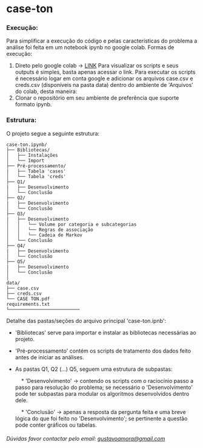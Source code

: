 # case-ton

### Execução:
Para simplificar a execução do código e pelas características do problema a análise foi feita em um notebook ipynb no google colab.
Formas de execução:
1) Direto pelo google colab -> [LINK](https://colab.research.google.com/github/gustavoamora/case-ton/blob/main/case_ton.ipynb)
   Para visualizar os scripts e seus outputs é simples, basta apenas acessar o link.
   Para executar os scripts é necessário logar em conta google e adicionar os arquivos case.csv e creds.csv (disponíveis na pasta data) dentro do ambiente de 'Arquivos' do colab, desta maneira:
3) Clonar o repositório em seu ambiente de preferência que suporte formato ipynb.

### Estrutura:
O projeto segue a seguinte estrutura:

```
case-ton.ipynb/
├── Bibliotecas/
│   ├── Instalações 
│   └── Import
├── Pré-processamento/
|   ├── Tabela 'cases'
│   └── Tabela 'creds'   
├── Q1/
|   ├── Desenvolvimento
│   └── Conclusão
├── Q2/
|   ├── Desenvolvimento
│   └── Conclusão
├── Q3/
|   ├── Desenvolvimento
│   │   └── Volume por categoria e subcategorias
│   │   └── Regras de associação
│   │   └── Cadeia de Markov
│   └── Conclusão
├── Q4/
|   ├── Desenvolvimento
│   └── Conclusão
├── Q5/
|   ├── Desenvolvimento
│   └── Conclusão
│
data/
├── case.csv
├── creds.csv
└── CASE TON.pdf
requirements.txt
└──────────────────────────

```
Detalhe das pastas/seções do arquivo principal 'case-ton.ipnb':
- 'Bibliotecas' serve para importar e instalar as bibliotecas necessárias ao projeto.
- 'Pré-processamento' contém os scripts de tratamento dos dados feito antes de iniciar as análises.
- As pastas Q1, Q2 (...) Q5, seguem uma estrutura de subpastas:
  
  &nbsp;&nbsp;&nbsp;&nbsp;* 'Desenvolvimento' -> contendo os scripts com o raciocínio passo a passo para resolução do problema; se necessário o 'Desenvolvimento' pode ter subpastas para modular os algoritmos desenvolvidos dentro dele.
  
  &nbsp;&nbsp;&nbsp;&nbsp;* 'Conclusão' -> apenas a resposta da pergunta feita e uma breve lógica do que foi feito no 'Desenvolvimento'; se pertinente a questão pode conter gráficos ou tabelas.

###### Dúvidas favor contactar pelo email: gustavoamora@gmail.com


